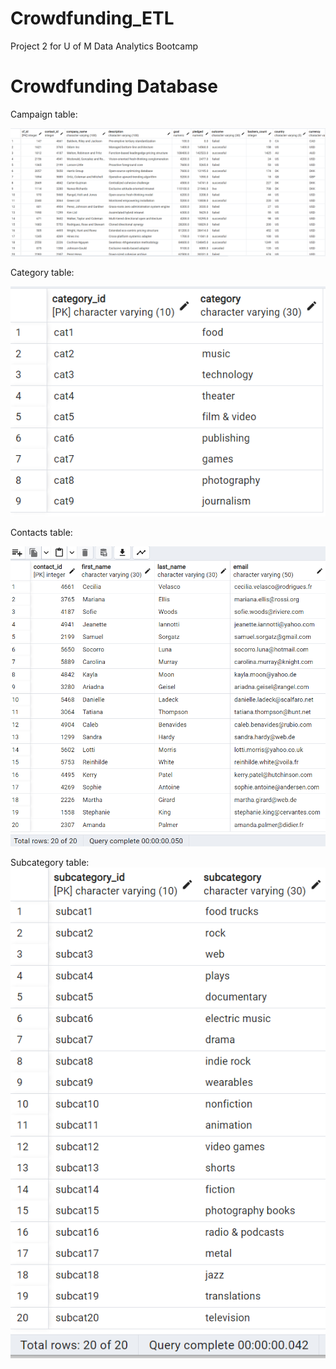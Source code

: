 # Crowdfunding_ETL
Project 2 for U of M Data Analytics Bootcamp


# Crowdfunding Database

Campaign table:

![campaign table](https://github.com/schr0841/Crowdfunding_ETL/blob/main/images/campaign%20table.png)

Category table:

![Category table](https://github.com/schr0841/Crowdfunding_ETL/blob/main/images/category%20table.png)

Contacts table:

![Contacts table](https://github.com/schr0841/Crowdfunding_ETL/blob/main/images/contacts%20table.png)

Subcategory table:
![Subcategory table](https://github.com/schr0841/Crowdfunding_ETL/blob/main/images/subcategory%20table.png)
